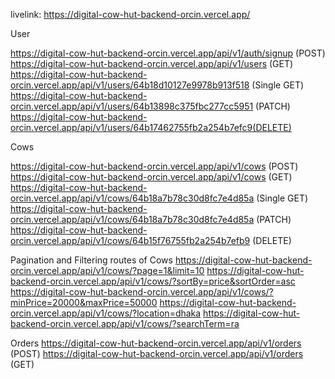 livelink: https://digital-cow-hut-backend-orcin.vercel.app/

User

https://digital-cow-hut-backend-orcin.vercel.app/api/v1/auth/signup (POST)
https://digital-cow-hut-backend-orcin.vercel.app/api/v1/users (GET)
https://digital-cow-hut-backend-orcin.vercel.app/api/v1/users/64b18d10127e9978b913f518 (Single GET)
https://digital-cow-hut-backend-orcin.vercel.app/api/v1/users/64b13898c375fbc277cc5951 (PATCH)
https://digital-cow-hut-backend-orcin.vercel.app/api/v1/users/64b17462755fb2a254b7efc9(DELETE)

Cows

https://digital-cow-hut-backend-orcin.vercel.app/api/v1/cows (POST)
https://digital-cow-hut-backend-orcin.vercel.app/api/v1/cows (GET)
https://digital-cow-hut-backend-orcin.vercel.app/api/v1/cows/64b18a7b78c30d8fc7e4d85a (Single GET)
https://digital-cow-hut-backend-orcin.vercel.app/api/v1/cows/64b18a7b78c30d8fc7e4d85a (PATCH)
https://digital-cow-hut-backend-orcin.vercel.app/api/v1/cows/64b15f76755fb2a254b7efb9 (DELETE)

Pagination and Filtering routes of Cows
https://digital-cow-hut-backend-orcin.vercel.app/api/v1/cows/?page=1&limit=10
https://digital-cow-hut-backend-orcin.vercel.app/api/v1/cows/?sortBy=price&sortOrder=asc
https://digital-cow-hut-backend-orcin.vercel.app/api/v1/cows/?minPrice=20000&maxPrice=50000
https://digital-cow-hut-backend-orcin.vercel.app/api/v1/cows/?location=dhaka
https://digital-cow-hut-backend-orcin.vercel.app/api/v1/cows/?searchTerm=ra

Orders
https://digital-cow-hut-backend-orcin.vercel.app/api/v1/orders (POST)
https://digital-cow-hut-backend-orcin.vercel.app/api/v1/orders (GET)
